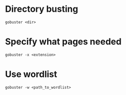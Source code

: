 # Directory busting

```
gobuster <dir>
```

# Specify what pages needed

```
gobuster -x <extension>
```

# Use wordlist

```
gobuster -w <path_to_wordlist>
```

